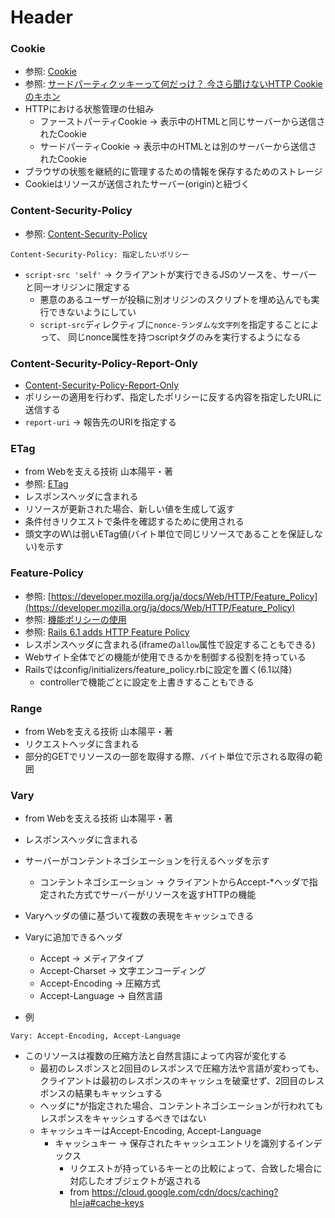 # Header
### Cookie
- 参照: [Cookie](https://developer.mozilla.org/ja/docs/Web/HTTP/Headers/Cookie)
- 参照: [サードパーティクッキーって何だっけ？ 今さら聞けないHTTP Cookieのキホン](https://webtan.impress.co.jp/e/2017/10/03/27016)
- HTTPにおける状態管理の仕組み
  - ファーストパーティCookie -> 表示中のHTMLと同じサーバーから送信されたCookie
  - サードパーティCookie -> 表示中のHTMLとは別のサーバーから送信されたCookie
- ブラウザの状態を継続的に管理するための情報を保存するためのストレージ
- Cookieはリソースが送信されたサーバー(origin)と紐づく

### Content-Security-Policy
- 参照: [Content-Security-Policy](https://developer.mozilla.org/ja/docs/Web/HTTP/CSP)
```
Content-Security-Policy: 指定したいポリシー
```
- `script-src 'self'` -> クライアントが実行できるJSのソースを、サーバーと同一オリジンに限定する
  - 悪意のあるユーザーが投稿に別オリジンのスクリプトを埋め込んでも実行できないようにしてい
  - `script-src`ディレクティブに`nonce-ランダムな文字列`を指定することによって、
  同じnonce属性を持つscriptタグのみを実行するようになる

### Content-Security-Policy-Report-Only
- [Content-Security-Policy-Report-Only](https://developer.mozilla.org/ja/docs/Web/HTTP/Headers/Content-Security-Policy-Report-Only)
- ポリシーの適用を行わず、指定したポリシーに反する内容を指定したURLに送信する
- `report-uri` -> 報告先のURIを指定する

### ETag
- from Webを支える技術 山本陽平・著
- 参照: [ETag](https://developer.mozilla.org/ja/docs/Web/HTTP/Headers/ETag)
- レスポンスヘッダに含まれる
- リソースが更新された場合、新しい値を生成して返す
- 条件付きリクエストで条件を確認するために使用される
- 頭文字のW\は弱いETag値(バイト単位で同じリソースであることを保証しない)を示す

### Feature-Policy
- 参照: [https://developer.mozilla.org/ja/docs/Web/HTTP/Feature_Policy](https://developer.mozilla.org/ja/docs/Web/HTTP/Feature_Policy)
- 参照: [機能ポリシーの使用](https://developer.mozilla.org/ja/docs/Web/HTTP/Feature_Policy/Using_Feature_Policy)
- 参照: [Rails 6.1 adds HTTP Feature Policy](https://blog.saeloun.com/2019/10/01/rails-6-1-adds-http-feature-policy.html)
- レスポンスヘッダに含まれる(iframeの`allow`属性で設定することもできる)
- Webサイト全体でどの機能が使用できるかを制御する役割を持っている
- Railsではconfig/initializers/feature_policy.rbに設定を置く(6.1以降)
  - controllerで機能ごとに設定を上書きすることもできる

### Range
- from Webを支える技術 山本陽平・著
- リクエストヘッダに含まれる
- 部分的GETでリソースの一部を取得する際、バイト単位で示される取得の範囲

### Vary
- from Webを支える技術 山本陽平・著
- レスポンスヘッダに含まれる
- サーバーがコンテントネゴシエーションを行えるヘッダを示す
  - コンテントネゴシエーション -> クライアントからAccept-\*ヘッダで指定された方式でサーバーがリソースを返すHTTPの機能
- Varyヘッダの値に基づいて複数の表現をキャッシュできる
- Varyに追加できるヘッダ
  - Accept -> メディアタイプ
  - Accept-Charset -> 文字エンコーディング
  - Accept-Encoding -> 圧縮方式
  - Accept-Language -> 自然言語

- 例
```
Vary: Accept-Encoding, Accept-Language
```
- このリソースは複数の圧縮方法と自然言語によって内容が変化する
  - 最初のレスポンスと2回目のレスポンスで圧縮方法や言語が変わっても、
  クライアントは最初のレスポンスのキャッシュを破棄せず、2回目のレスポンスの結果もキャッシュする
  - ヘッダに\*が指定された場合、コンテントネゴシエーションが行われてもレスポンスをキャッシュするべきではない
  - キャッシュキーはAccept-Encoding, Accept-Language
    - キャッシュキー -> 保存されたキャッシュエントリを識別するインデックス
      - リクエストが持っているキーとの比較によって、合致した場合に対応したオブジェクトが返される
      - from https://cloud.google.com/cdn/docs/caching?hl=ja#cache-keys
